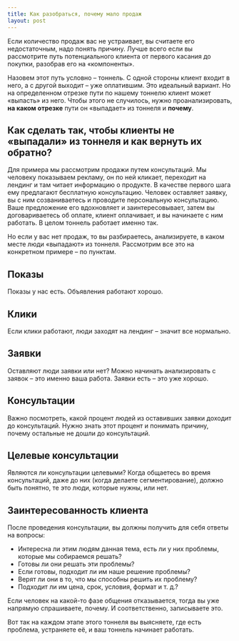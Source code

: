 ```yaml
---
title: Как разобраться, почему мало продаж
layout: post
---
```


Если количество продаж вас не устраивает, вы считаете его недостаточным, надо понять причину. Лучше всего если вы рассмотрите путь потенциального клиента от первого касания до покупки, разобрав его на «компоненты».

Назовем этот путь условно – тоннель. С одной стороны клиент входит в него, а с другой выходит – уже оплатившим. Это идеальный вариант. Но на определенном отрезке пути по нашему тоннелю клиент может «выпасть» из него. Чтобы этого не случилось, нужно проанализировать, **на каком отрезке** пути он «выпадает» из тоннеля и **почему**.

## Как сделать так, чтобы клиенты не «выпадали» из тоннеля и как вернуть их обратно?

Для примера мы рассмотрим продажи путем консультаций. Мы человеку показываем рекламу, он по ней кликает, переходит на лендинг и там читает информацию о продукте. В качестве первого шага ему предлагают бесплатную консультацию. Человек оставляет заявку, вы с ним созваниваетесь и проводите персональную консультацию. Ваше предложение его вдохновляет и заинтересовывает, затем вы договариваетесь об оплате, клиент оплачивает, и вы начинаете с ним работать. В целом тоннель работает именно так. 

Но если у вас нет продаж, то вы разбираетесь, анализируете, в каком месте люди «выпадают» из тоннеля. Рассмотрим все это на конкретном примере – по пунктам.

## Показы 

Показы у нас есть. Объявления работают хорошо. 

## Клики

Если клики работают, люди заходят на лендинг – значит все нормально.

## Заявки

Оставляют люди заявки или нет? Можно начинать анализировать с заявок – это именно ваша работа. Заявки есть – это уже хорошо.

## Консультации

Важно посмотреть, какой процент людей из оставивших заявки доходит до консультаций. Нужно знать этот процент и понимать причину, почему остальные не дошли до консультаций.

## Целевые консультации

Являются ли консультации целевыми? Когда общаетесь во время консультаций, даже до них (когда делаете сегментирование), должно быть понятно, те это люди, которые нужны, или нет.

## Заинтересованность клиента

После проведения консультации, вы должны получить для себя ответы на вопросы:

- Интересна ли этим людям данная тема, есть ли у них проблемы, которые мы собираемся решать?
- Готовы ли они решать эти проблемы? 
- Если готовы, подходит ли им наше решение проблемы? 
- Верят ли они в то, что мы способны решить их проблему?
- Подходит ли им цена, срок, условия, формат и т. д.? 

Если человек на какой-то фазе общения отказывается, тогда вы уже напрямую спрашиваете, почему. И соответственно, записываете это.

Вот так на каждом этапе этого тоннеля вы выясняете, где есть проблема, устраняете её, и ваш тоннель начинает работать.